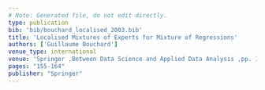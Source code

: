 ```yaml
---
# Note: Generated file, do not edit directly.
type: publication
bib: 'bib/bouchard_localised_2003.bib'
title: 'Localised Mixtures of Experts for Mixture of Regressions'
authors: ['Guillaume Bouchard']
venue_type: international
venue: 'Springer ,Between Data Science and Applied Data Analysis ,pp. 155-164'
pages: "155-164"
publisher: "Springer"
---
```

